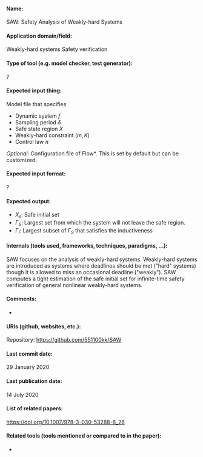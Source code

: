 #### Name:
SAW: Safety Analysis of Weakly-hard Systems

#### Application domain/field:
Weakly-hard systems
Safety verification

#### Type of tool (e.g. model checker, test generator):
?

#### Expected input thing:
Model file that specifies
- Dynamic system $f$
- Sampling period $\delta$
- Safe state region $X$
- Weakly-hard constraint $(m,K)$
- Control law $\pi$

_Optional_: Configuration file of Flow*. This is set by default but can be customized.

#### Expected input format:
?

#### Expected output:
- $X_s$: Safe initial set 
- $\Gamma_S$: Largest set from which the system will not leave the safe region.
- $\Gamma_I$: Largest subset of $\Gamma_S$ that satisfies the inductiveness

#### Internals (tools used, frameworks, techniques, paradigms, ...):
SAW focuses on the analysis of weakly-hard systems. Weakly-hard systems are introduced as systems where deadlines should be met ("hard" systems) though it is allowed to miss an occasional deadline ("weakly").
SAW computes a tight estimation of the safe initial set for infinite-time safety verification of general nonlinear weakly-hard systems.

#### Comments:
-

#### URIs (github, websites, etc.):
Repository: https://github.com/551100kk/SAW

#### Last commit date:
29 January 2020

#### Last publication date:
14 July 2020

#### List of related papers:
https://doi.org/10.1007/978-3-030-53288-8_26

#### Related tools (tools mentioned or compared to in the paper):
-